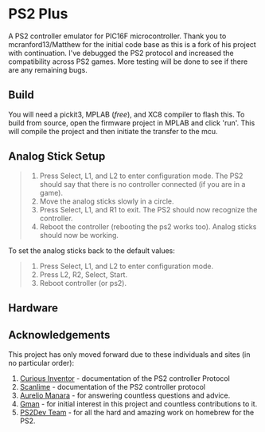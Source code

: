 # **PS2 Plus**

A PS2 controller emulator for PIC16F microcontroller. Thank you to mcranford13/Matthew for the initial code base as this is a fork of his project with continuation. I've debugged the PS2 protocol and increased the compatibility across PS2 games. More testing will be done to see if there are any remaining bugs. 

## **Build**

You will need a pickit3, MPLAB (_free_), and XC8 compiler to flash this. To build from source, open the firmware project in MPLAB and click 'run'. This will compile the project and then initiate the transfer to the mcu.

## **Analog Stick Setup**

> 1. Press Select, L1, and L2 to enter configuration mode. The PS2 should say that there is no controller connected (if you are in a game).
> 2. Move the analog sticks slowly in a circle.
> 3. Press Select, L1, and R1 to exit. The PS2 should now recognize the controller.
> 4. Reboot the controller (rebooting the ps2 works too).
> Analog sticks should now be working.

To set the analog sticks back to the default values:
> 1. Press Select, L1, and L2 to enter configuration mode.
> 2. Press L2, R2, Select, Start.
> 3. Reboot controller (or ps2).

## **Hardware**

## **Acknowledgements**

This project has only moved forward due to these individuals and sites (in no particular order):

1. [Curious Inventor](http://store.curiousinventor.com/guides/PS2) - documentation of the PS2 controller Protocol
2. [Scanlime](https://gist.github.com/scanlime/5042071) - documentation of the PS2 controller protocol
3. [Aurelio Manara](https://github.com/Aurelio92/GCPlus) - for answering countless questions and advice.
4. [Gman](https://gmanmodz.com/) - for initial interest in this project and countless contributions to it.
5. [PS2Dev Team](https://github.com/ps2dev) - for all the hard and amazing work on homebrew for the PS2.

